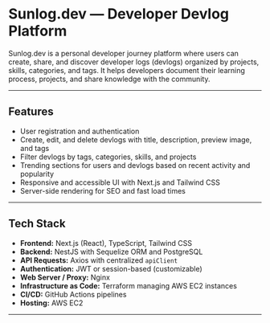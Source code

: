 # Sunlog.dev — Developer Devlog Platform

Sunlog.dev is a personal developer journey platform where users can create, share, and discover developer logs (devlogs) organized by projects, skills, categories, and tags. It helps developers document their learning process, projects, and share knowledge with the community.

---

## Features

- User registration and authentication
- Create, edit, and delete devlogs with title, description, preview image, and tags
- Filter devlogs by tags, categories, skills, and projects
- Trending sections for users and devlogs based on recent activity and popularity
- Responsive and accessible UI with Next.js and Tailwind CSS
- Server-side rendering for SEO and fast load times

---

## Tech Stack

- **Frontend:** Next.js (React), TypeScript, Tailwind CSS  
- **Backend:** NestJS with Sequelize ORM and PostgreSQL  
- **API Requests:** Axios with centralized `apiClient`  
- **Authentication:** JWT or session-based (customizable)  
- **Web Server / Proxy:** Nginx  
- **Infrastructure as Code:** Terraform managing AWS EC2 instances  
- **CI/CD:** GitHub Actions pipelines  
- **Hosting:** AWS EC2  

---
